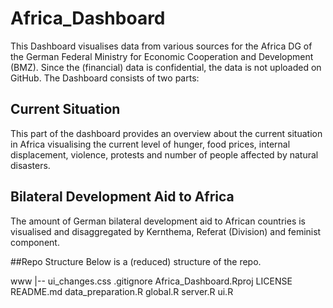 # Africa_Dashboard

This Dashboard visualises data from various sources for the Africa DG of the German Federal Ministry for Economic Cooperation and Development (BMZ). Since the (financial) data is confidential, the data is not uploaded on GitHub. The Dashboard consists of two parts:

## Current Situation

This part of the dashboard provides an overview about the current situation in Africa visualising the current level of hunger, food prices, internal displacement, violence, protests and number of people affected by natural disasters. 

## Bilateral Development Aid to Africa

The amount of German bilateral development aid to African countries is visualised and disaggregated by Kernthema, Referat (Division) and feminist component.

##Repo Structure
Below is a (reduced) structure of the repo.

www
   |-- ui_changes.css
.gitignore
Africa_Dashboard.Rproj
LICENSE
README.md
data_preparation.R
global.R
server.R
ui.R
